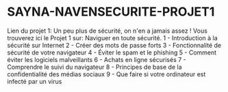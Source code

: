 # SAYNA-NAVENSECURITE-PROJET1
Lien du projet 1: Un peu plus de sécurité, on n'en a jamais assez !
Vous trouverez ici le Projet 1 sur: Naviguer en toute sécurité.
1 - Introduction à la sécurité sur Internet
2 - Créer des mots de passe forts
3 - Fonctionnalité de sécurité de votre navigateur
4 - Éviter le spam et le phishing
5 - Comment éviter les logiciels malveillants
6 - Achats en ligne sécurisés
7 - Comprendre le suivi du navigateur
8 - Principes de base de la confidentialité des médias sociaux
9 - Que faire si votre ordinateur est infecté par un virus

